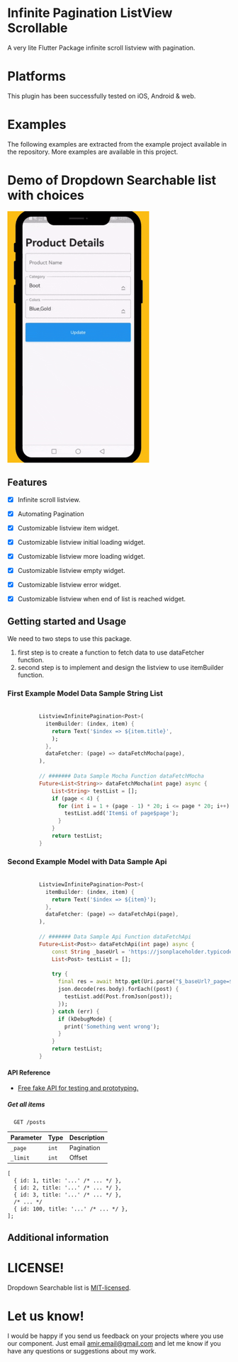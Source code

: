 # Infinite Pagination ListView Scrollable
A very lite Flutter Package infinite scroll listview with pagination.

# Platforms
This plugin has been successfully tested on iOS, Android & web.

# Examples
The following examples are extracted from the example project available in the repository. More examples are available in this project.

# Demo of Dropdown Searchable list with choices

![listview_infinite_pagination](https://github.com/AmirHome/listview_infinite_pagination/blob/master/assets/demo.gif)

## Features

* [x] Infinite scroll listview.
* [x] Automating Pagination
* [x] Customizable listview item widget.
* [x] Customizable listview initial loading widget.
* [x] Customizable listview more loading widget.
* [x] Customizable listview empty widget.
* [x] Customizable listview error widget.
* [x] Customizable listview when end of list is reached widget.


## Getting started and Usage

We need to two steps to use this package.
1. first step is to create a function to fetch data to use dataFetcher function.
2. second step is to implement and design the listview to use itemBuilder function.

### First Example Model Data Sample String List
```dart

          ListviewInfinitePagination<Post>(
            itemBuilder: (index, item) {
              return Text('$index => ${item.title}',
              );
            },
            dataFetcher: (page) => dataFetchMocha(page),
          ),
          
          // ####### Data Sample Mocha Function dataFetchMocha
          Future<List<String>> dataFetchMocha(int page) async {
              List<String> testList = [];
              if (page < 4) {
                for (int i = 1 + (page - 1) * 20; i <= page * 20; i++) {
                  testList.add('Item$i of page$page');
                }
              }
              return testList;
          }
```

### Second Example Model with Data Sample Api
```dart

          ListviewInfinitePagination<Post>(
            itemBuilder: (index, item) {
              return Text('$index => ${item}');
            },
            dataFetcher: (page) => dataFetchApi(page),
          ),
          
          // ####### Data Sample Api Function dataFetchApi
          Future<List<Post>> dataFetchApi(int page) async {
              const String _baseUrl = 'https://jsonplaceholder.typicode.com/posts';
              List<Post> testList = [];
            
              try {
                final res = await http.get(Uri.parse("$_baseUrl?_page=$page&_limit=10"));
                json.decode(res.body).forEach((post) {
                  testList.add(Post.fromJson(post));
                });
              } catch (err) {
                if (kDebugMode) {
                  print('Something went wrong');
                }
              }
              return testList;
          }
```

#### API Reference
- [Free fake API for testing and prototyping.](https://jsonplaceholder.typicode.com/)

##### Get all items

```http
  GET /posts
```

| Parameter | Type     | Description                |
| :-------- | :------- | :------------------------- |
| `_page` | `int` |  Pagination |
| `_limit` | `int` |  Offset |


```
[
  { id: 1, title: '...' /* ... */ },
  { id: 2, title: '...' /* ... */ },
  { id: 3, title: '...' /* ... */ },
  /* ... */
  { id: 100, title: '...' /* ... */ },
];
```

## Additional information




# LICENSE!

Dropdown Searchable list is [MIT-licensed](https://github.com/AmirHome/listview_infinite_pagination/LICENSE "MIT-licensed").

# Let us know!

I would be happy if you send us feedback on your projects where you use our component. Just email amir.email@gmail.com  and let me know if you have any questions or suggestions about my work.